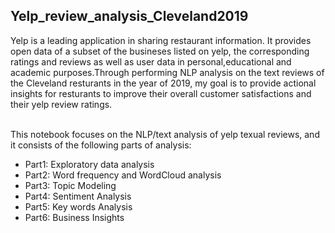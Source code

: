 <h2> Yelp_review_analysis_Cleveland2019</h2>
Yelp is a leading application in sharing restaurant information. It provides open data of a subset of the busineses listed on yelp, the corresponding ratings and reviews as well as user data in personal,educational and academic purposes.Through performing NLP analysis on the text reviews of the Cleveland resturants in the year of 2019, my goal is to provide actional insights for resturants to improve their overall customer satisfactions and their yelp review ratings. <br><br>


This notebook focuses on the NLP/text analysis of yelp texual reviews, and it consists of the following parts of analysis:<br>
* Part1: Exploratory data analysis<br>
* Part2: Word frequency and WordCloud analysis <br>
* Part3: Topic Modeling<br>
* Part4: Sentiment Analysis <br>
* Part5: Key words Analysis<br>
* Part6: Business Insights
